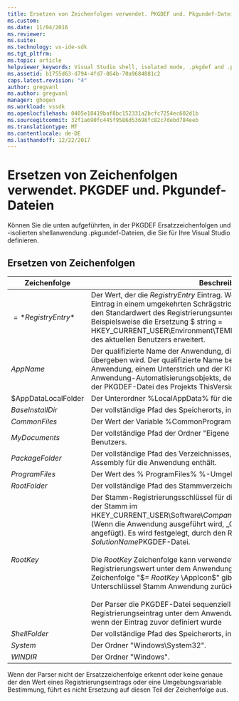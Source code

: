 ```yaml
---
title: Ersetzen von Zeichenfolgen verwendet. PKGDEF und. Pkgundef-Dateien | Microsoft Docs
ms.custom: 
ms.date: 11/04/2016
ms.reviewer: 
ms.suite: 
ms.technology: vs-ide-sdk
ms.tgt_pltfrm: 
ms.topic: article
helpviewer_keywords: Visual Studio shell, isolated mode, .pkgdef and .pkgundef files
ms.assetid: b1755d63-d794-4fd7-864b-70a9684881c2
caps.latest.revision: "4"
author: gregvanl
ms.author: gregvanl
manager: ghogen
ms.workload: vssdk
ms.openlocfilehash: 0405e18419baf8bc152331a2bcfc7254ec602d1b
ms.sourcegitcommit: 32f1a690fc445f9586d53698fc82c7debd784eeb
ms.translationtype: MT
ms.contentlocale: de-DE
ms.lasthandoff: 12/22/2017
---
```

# <a name="substitution-strings-used-in-pkgdef-and-pkgundef-files"></a>Ersetzen von Zeichenfolgen verwendet. PKGDEF und. Pkgundef-Dateien
Können Sie die unten aufgeführten, in der PKGDEF Ersatzzeichenfolgen und -isolierten shellanwendung .pkgundef-Dateien, die Sie für Ihre Visual Studio definieren.  
  
## <a name="substitution-strings"></a>Ersetzen von Zeichenfolgen  
  
|Zeichenfolge|Beschreibung|  
|------------|-----------------|  
|$=*RegistryEntry*$|Der Wert, der die *RegistryEntry* Eintrag. Wenn die Registrierungszeichenfolge Eintrag in einem umgekehrten Schrägstrich enden (\\), und klicken Sie dann den Standardwert des Registrierungsunterschlüssels verwendet wird. Beispielsweise die Ersetzung $ string = HKEY_CURRENT_USER\Environment\TEMP$ wird auf den temporären Ordners des aktuellen Benutzers erweitert.|  
|$AppName$|Der qualifizierte Name der Anwendung, die an die Einstiegspunkte AppEnv.dll übergeben wird. Der qualifizierte Name besteht aus den Namen der Anwendung, einem Unterstrich und der Klassenbezeichner (CLSID) der Anwendung-Automatisierungsobjekts, der auch als der Wert der Einstellung in der PKGDEF-Datei des Projekts ThisVersionDTECLSID aufgezeichnet wird.|  
|$AppDataLocalFolder|Der Unterordner %LocalAppData% für diese Anwendung.|  
|$BaseInstallDir$|Der vollständige Pfad des Speicherorts, in dem Visual Studio installiert wurde.|  
|$CommonFiles$|Der Wert der Variable %CommonProgramFiles% in Umgebung.|  
|$MyDocuments$|Der vollständige Pfad der Ordner "Eigene Dokumente" des aktuellen Benutzers.|  
|$PackageFolder$|Der vollständige Pfad des Verzeichnisses, das die Paketdateien für die Assembly für die Anwendung enthält.|  
|$ProgramFiles$|Der Wert des % ProgramFiles% %-Umgebungsvariable.|  
|$RootFolder$|Der vollständige Pfad des Stammverzeichnisses der Anwendung.|  
|$RootKey$|Der Stamm-Registrierungsschlüssel für die Anwendung. Standardmäßig ist der Stamm im HKEY_CURRENT_USER\Software\\*CompanyName*\\*Projektname*\\*VersionNumber* (Wenn die Anwendung ausgeführt wird, _Config wird mit diesem Schlüssel angefügt). Es wird festgelegt, durch den RegistryRoot-Wert in der *SolutionName*PKGDEF-Datei.<br /><br /> Die $RootKey$ Zeichenfolge kann verwendet werden, um einen Registrierungswert unter dem Anwendungsunterschlüssel abzurufen. Z. B. die Zeichenfolge "$= $RootKey$ \AppIcon$" gibt den Wert des Eintrags AppIcon Unterschlüssel Stamm Anwendung zurück.<br /><br /> Der Parser die PKGDEF-Datei sequenziell verarbeitet, und kann einen Registrierungseintrag unter dem Anwendungsunterschlüssel nur zugreifen, wenn der Eintrag zuvor definiert wurde|  
|$ShellFolder$|Der vollständige Pfad des Speicherorts, in dem Visual Studio installiert wurde.|  
|$System$|Der Ordner "Windows\System32".|  
|$WINDIR$|Der Ordner "Windows".|  
  
 Wenn der Parser nicht der Ersatzzeichenfolge erkennt oder keine genaue der den Wert eines Registrierungseintrags oder eine Umgebungsvariable Bestimmung, führt es nicht Ersetzung auf diesen Teil der Zeichenfolge aus.